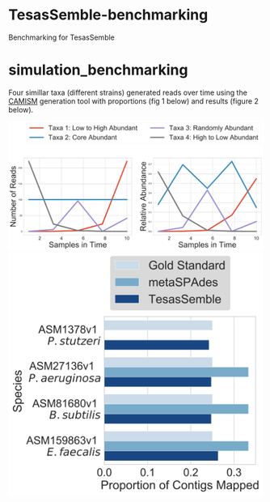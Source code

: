 # TesasSemble-benchmarking

Benchmarking for TesasSemble

# simulation_benchmarking

Four simillar taxa (different strains) generated reads over time using the [CAMISM](https://github.com/CAMI-challenge/CAMISIM) generation tool with proportions (fig 1 below) and results (figure 2 below). 

![fig 1](simulation_benchmarking/figures/fig_1.png)
![fig 2](simulation_benchmarking/figures/fig_1_res.png)